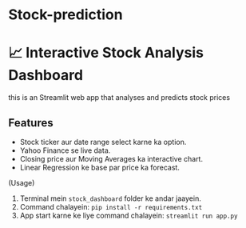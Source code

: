 # Stock-prediction
# 📈 Interactive Stock Analysis Dashboard

this is an Streamlit web app that analyses and predicts stock prices

## Features

* Stock ticker aur date range select karne ka option.
* Yahoo Finance se live data.
* Closing price aur Moving Averages ka interactive chart.
* Linear Regression ke base par price ka forecast.

(Usage)

1.  Terminal mein `stock_dashboard` folder ke andar jaayein.
2.  Command chalayein: `pip install -r requirements.txt`
3.  App start karne ke liye command chalayein: `streamlit run app.py`

